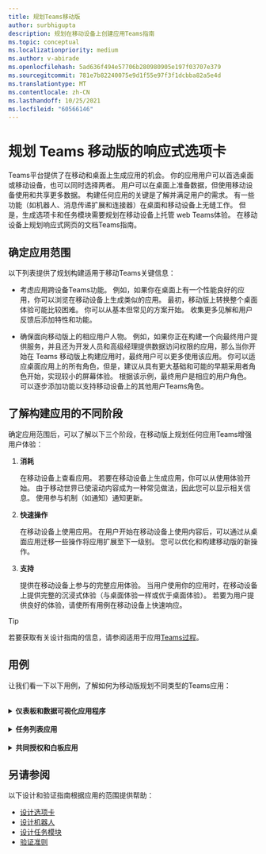 ```yaml
---
title: 规划Teams移动版
author: surbhigupta
description: 规划在移动设备上创建应用Teams指南
ms.topic: conceptual
ms.localizationpriority: medium
ms.author: v-abirade
ms.openlocfilehash: 5ad636f494e57706b280980905e197f03707e379
ms.sourcegitcommit: 781e7b82240075e9d1f55e97f3f1dcbba82a5e4d
ms.translationtype: MT
ms.contentlocale: zh-CN
ms.lasthandoff: 10/25/2021
ms.locfileid: "60566146"
---
```

# <a name="plan-responsive-tabs-for-teams-mobile"></a>规划 Teams 移动版的响应式选项卡

 Teams平台提供了在移动和桌面上生成应用的机会。 你的应用用户可以首选桌面或移动设备，也可以同时选择两者。 用户可以在桌面上准备数据，但使用移动设备使用和共享更多数据。 构建任何应用的关键是了解并满足用户的需求。 有一些功能（如机器人、消息传递扩展和连接器）在桌面和移动设备上无缝工作。 但是，生成选项卡和任务模块需要规划在移动设备上托管 web Teams体验。 在移动设备上规划响应式网页的文档Teams指南。

## <a name="identify-apps-scope"></a>确定应用范围

以下列表提供了规划构建适用于移动Teams关键信息：

* 考虑应用跨设备Teams功能。 例如，如果你在桌面上有一个性能良好的应用，你可以浏览在移动设备上生成类似的应用。 最初，移动版上转换整个桌面体验可能比较困难。 你可以从基本但常见的方案开始。 收集更多见解和用户反馈后添加特性和功能。

* 确保面向移动版上的相应用户人物。 例如，如果你正在构建一个向最终用户提供服务，并且还为开发人员和高级经理提供数据访问权限的应用，那么当你开始在 Teams 移动版上构建应用时，最终用户可以更多使用该应用。 你可以适应桌面应用上的所有角色，但是，建议从具有更大基础和可能的早期采用者角色开始，实现较小的屏幕体验。 根据该示例，最终用户是相应的用户角色。 可以逐步添加功能以支持移动设备上的其他用户Teams角色。 

## <a name="understand-different-stages-to-build-apps"></a>了解构建应用的不同阶段

确定应用范围后，可以了解以下三个阶段，在移动版上规划任何应用Teams增强用户体验：

1. **消耗**

   在移动设备上查看应用。 若要在移动设备上生成应用，你可以从使用体验开始。 由于移动世界已使滚动内容成为一种常见做法，因此您可以显示相关信息。 使用参与机制（如通知）通知更新。

2. **快速操作**

   在移动设备上使用应用。 在用户开始在移动设备上使用内容后，可以通过从桌面应用迁移一些操作将应用扩展至下一级别。 您可以优化和构建移动版的新操作。

3. **支持**

   提供在移动设备上参与的完整应用体验。 当用户使用你的应用时，在移动设备上提供完整的沉浸式体验（与桌面体验一样或优于桌面体验）。 若要为用户提供良好的体验，请使所有用例在移动设备上快速响应。

> [!TIP]
> 若要获取有关设计指南的信息，请参阅适用于应用[Teams过程](design-teams-app-process.md)。

## <a name="use-cases"></a>用例

让我们看一下以下用例，了解如何为移动版规划不同类型的Teams应用：

<br>

<details>

<summary><b>仪表板和数据可视化应用程序</b></summary>

你可以了解如何在移动平台上为仪表板和数据可视化应用规划响应Teams选项卡。

**消耗**

第一阶段，你可以实现最基本的使用体验来查看数据。 域中的任何应用旨在以可视化形式显示数据。 在应用中，可以在桌面上显示最近查看的可视化效果，或显示用户的所有授权图表列表。 在桌面上创建仪表板后，用户可以使用移动设备访问信息。 可以将用户选择的任何图表的详细视图显示为选项卡中的展开视图，或者使用任务模块显示。

可以显示以下信息： 

* 仪表板和摘要
* 数据视觉效果、地图和信息图
* 图表、图形和表格 

![仪表板和数据可视化应用使用](../../assets/images/app-fundamentals/dashboarding-and-data-visualization-apps-consumption.png)

**快速操作**

第二阶段，用户可以从桌面体验处理现有图表和视觉对象。 可以引入以下操作：

* 搜索内容
* 筛选数据
* 创建书签

![仪表板和数据可视化应用快速操作](../../assets/images/app-fundamentals/dashboarding-and-data-visualization-apps-quick-actions.png)

**支持**

第三阶段，使用户能够从头开始创建内容，如图表和图形。 确保引入你的应用中适用于移动设备的所有功能。 例如，可以使用任务模块帮助访问具有详细视图的特定数据项。

你可以为用户提供以下访问权限：
* 修改标题和说明
* 插入数据项以创建可视化效果
* 在频道或群聊中共享可视化效果

![仪表板和数据可视化应用启用](../../assets/images/app-fundamentals/dashboarding-and-data-visualization-apps-enablement.png)


<br>

</details>

<br>

<details>

<summary><b>任务列表应用</b></summary>

你可以了解如何在移动平台上为任务Teams选项卡。

**消耗**

第一阶段，你的应用可以在垂直堆栈中向用户显示任务列表。 如果有多个类别的任务（如 **"** 建议"、"**活动**"和"已关闭"），则提供用于显示分组任务的筛选器或作为标题来查看分组任务。

![任务列表应用使用](../../assets/images/app-fundamentals/taskboarding-apps-consumption.png)

**快速操作**

第二阶段，你可以为用户提供以下应用访问权限：
* 创建包含必填字段的任务或项目，以减少用户认知负荷
* 更改板类型或视图
* 通过展开视图查看任务
* 使用任务模块查看详细视图
* 将任务移动到不同的类别 
* 通过电子邮件和活动源共享聊天和频道中的相关任务

![任务列表应用快速操作](../../assets/images/app-fundamentals/taskboarding-apps-quick-actions.png)

**支持**

第三阶段，您可以启用用户使用以下活动的体验：
* 添加新项目和板
* 添加和修改不同的类别，例如 **"已建议****"、"活动"** 和"已关闭 **"**
* 配置注释、附件和其他复杂功能的任务

![任务列表应用启用](../../assets/images/app-fundamentals/taskboarding-apps-enablement.png)
<br>

</details>

<br>

<details>

<summary><b>共同授权和白板应用</b></summary>

你可以了解如何在移动平台上规划响应式选项卡，以共同授权和Teams应用。

**消耗**

第一阶段，你可以考虑使用桌面体验来显示应用中的内容和资产。  可以显示以下函数：

* 评论或反馈
* 放大或缩小
* 挂起文档的当前阶段或进度

![共同授权和白板应用使用](../../assets/images/app-fundamentals/coauthoring-and-whiteboarding-apps-consumption.png)

**快速操作**

第二阶段中，可以介绍以下操作：

* 创建新的协作板或用于签名的新文档
* 在内部以及与来宾共享板
* 配置管理员权限

> [!TIP]
> 你可以公开可在小屏幕上轻松显示的操作。

![共同授权和白板应用快速操作](../../assets/images/app-fundamentals/coauthoring-and-whiteboarding-apps-quick-actions.png)

**支持**

第三阶段，为用户提供完整体验。 您可以启用用户对以下活动的体验：

* 添加文本、形状和快速注释
* 在内容中导航
* 添加图层和筛选器
* 删除、撤消和重做操作
* 使用 JS SDK API 访问相机和麦克风。 有关设备功能详细信息，请参阅 [设备功能概述](../device-capabilities/device-capabilities-overview.md)。

![共同授权和白板应用启用](../../assets/images/app-fundamentals/coauthoring-and-whiteboarding-apps-enablement.png)

<br>

</details>

## <a name="see-also"></a>另请参阅

以下设计和验证指南根据应用的范围提供帮助：

* [设计选项卡](../../tabs/design/tabs.md)
* [设计机器人](../../bots/design/bots.md)
* [设计任务模块](../..//task-modules-and-cards/task-modules/design-teams-task-modules.md)
* [验证准则](../deploy-and-publish/appsource/prepare/teams-store-validation-guidelines.md)
